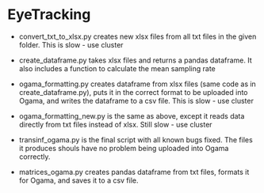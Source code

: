 # EyeTracking

- convert_txt_to_xlsx.py creates new xlsx files from all txt files in the given folder. This is slow - use cluster

- create_dataframe.py takes xlsx files and returns a pandas dataframe. It also includes a function to calculate the mean sampling rate
  
- ogama_formatting.py creates dataframe from xlsx files (same code as in create_dataframe.py), puts it in the correct format to be uploaded into Ogama, and writes the dataframe to a csv file. This is slow - use cluster

- ogama_formatting_new.py is the same as above, except it reads data directly from txt files instead of xlsx. Still slow - use cluster

- transinf_ogama.py is the final script with all known bugs fixed. The files it produces shouls have no problem being uploaded into Ogama correctly.

- matrices_ogama.py creates pandas dataframe from txt files, formats it for Ogama, and saves it to a csv file.
